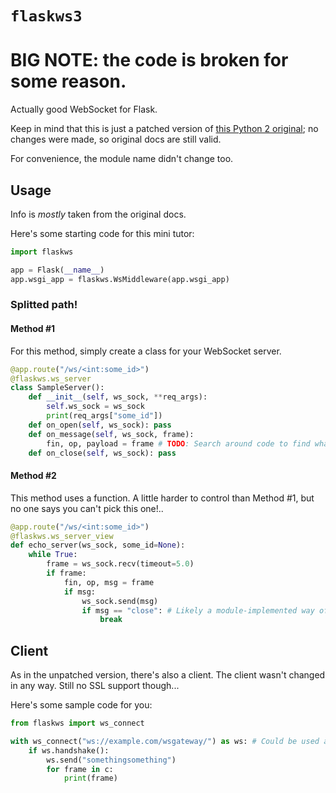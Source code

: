 # `flaskws3`

# BIG NOTE: the code is broken for some reason.

Actually good WebSocket for Flask.

Keep in mind that this is just a patched version of [this Python 2 original](https://github.com/smallfz/flask-ws); no changes were made, so original docs are still valid.

For convenience, the module name didn't change too.

## Usage

Info is *mostly* taken from the original docs.

Here's some starting code for this mini tutor:

```py
import flaskws

app = Flask(__name__)
app.wsgi_app = flaskws.WsMiddleware(app.wsgi_app)
```
<!-- # app.run() -->

### Splitted path!

#### Method #1

For this method, simply create a class for your WebSocket server.

```py
@app.route("/ws/<int:some_id>")
@flaskws.ws_server
class SampleServer():
	def __init__(self, ws_sock, **req_args):
		self.ws_sock = ws_sock
		print(req_args["some_id"])
	def on_open(self, ws_sock): pass
	def on_message(self, ws_sock, frame):
		fin, op, payload = frame # TODO: Search around code to find what info lurks in `frame`.
	def on_close(self, ws_sock): pass
```

#### Method #2

This method uses a function. A little harder to control than Method #1, but no one says you can't pick this one!..

```py
@app.route("/ws/<int:some_id>")
@flaskws.ws_server_view
def echo_server(ws_sock, some_id=None):
	while True:
		frame = ws_sock.recv(timeout=5.0)
		if frame:
			fin, op, msg = frame
			if msg:
				ws_sock.send(msg)
				if msg == "close": # Likely a module-implemented way of closing??
					break
```

## Client

As in the unpatched version, there's also a client. The client wasn't changed in any way. Still no SSL support though...

Here's some sample code for you:

```py
from flaskws import ws_connect

with ws_connect("ws://example.com/wsgateway/") as ws: # Could be used as a class too, just remember to `close()`!!
	if ws.handshake():
		ws.send("somethingsomething")
		for frame in c:
			print(frame)
```
